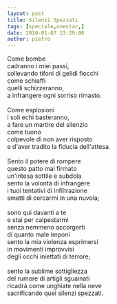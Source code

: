 ```yaml
---
layout: post
title: Silenzi Spezzati
tags: [speciale,onestar,]
date: 2010-01-07 23:29:00
author: pietro
---
```

Come bombe<br/>cadranno i miei passi,<br/>sollevando tifoni di gelidi fiocchi<br/>come schiaffi<br/>quelli schizzeranno,<br/>a infrangere ogni sorriso rimasto.<br/><br/>Come esplosioni<br/>i soli echi basteranno,<br/>a fare un martire del silenzio<br/>come tuono<br/>colpevole di non aver risposto<br/>e d'aver tradito la fiducia dell'attesa.<br/><br/>Sento il potere di rompere<br/>questo patto mai firmato<br/>un'intesa sottile e subdola<br/>sento la volontà di infrangere<br/>i tuoi tentativi di infiltrazione<br/>smetti di cercarmi in una nuvola;<br/><br/>sono qui davanti a te<br/>e stai per calpestarmi<br/>senza nemmeno accorgerti<br/>di quanto male imponi<br/>sento la mia violenza esprimersi<br/>in movimenti improvvisi<br/>degli occhi iniettati di terrore;<br/><br/>sento la sublime sottigliezza<br/>del rumore di artigli sguainati<br/>ricadrà come unghiate nella neve<br/>sacrificando quei silenzi spezzati.
